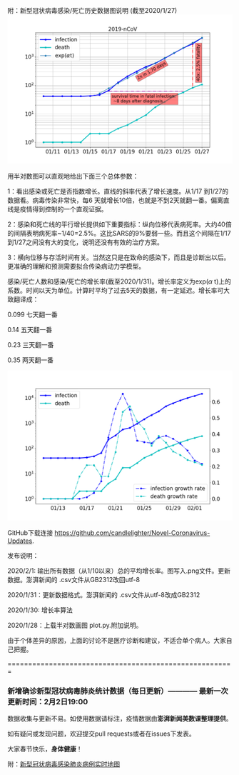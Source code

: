 附：新型冠状病毒感染/死亡历史数据图说明 (截至2020/1/27)
![Alt text](./20200127.png?raw=true "plot")

用半对数图可以直观地给出下面三个总体参数：

1：看出感染或死亡是否指数增长。直线的斜率代表了增长速度。从1/17 到1/27的数据看。病毒传染非常快，每6 天就增长10倍，也就是不到2天就翻一番。偏离直线是疫情得到控制的一个直观证据。

2：感染和死亡线的平行增长提供如下重要指标：纵向位移代表病死率。大约40倍的间隔表明病死率~1/40=2.5%。这比SARS的9%要弱一些。而且这个间隔在1/17到1/27之间没有大的变化，说明还没有有效的治疗方案。

3：横向位移与存活时间有关。当然这只是在致命的感染下，而且是诊断出以后。更准确的理解和预测需要拟合传染病动力学模型。


感染/死亡人数和感染/死亡的增长率(截至2020/1/31)。增长率定义为exp($\alpha$ t)上的系数。时间以天为单位。计算时平均了过去5天的数据，有一定延迟。增长率可大致翻译成：

0.099 七天翻一番

0.14 五天翻一番

0.23 三天翻一番

0.35 两天翻一番

![Alt text](./20200202.png?raw=true "plot")

GitHub下载连接 https://github.com/candlelighter/Novel-Coronavirus-Updates.

发布说明：

2020/2/1:  输出所有数据（从1/10以来）总的平均增长率。图写入.png文件。更新数据。澎湃新闻的 .csv文件从GB2312改回utf-8

2020/1/31：更新数据格式。澎湃新闻的 .csv文件从utf-8改成GB2312

2020/1/30: 增长率算法

2020/1/28：上载半对数画图 plot.py.附加说明。

由于个体差异的原因，上面的讨论不是医疗诊断和建议，不适合单个病人。大家自己把握。

=======================================================

### 新增确诊新型冠状病毒肺炎统计数据（每日更新）———— 最新一次更新时间：2月2日19:00

数据收集与更新不易。如使用数据请标注，疫情数据由**澎湃新闻美数课整理提供**。

如有疑问或发现问题，欢迎提交pull requests或者在issues下发表。

大家春节快乐，**身体健康**！

附：[新型冠状病毒感染肺炎病例实时地图](http://projects.thepaper.cn/thepaper-cases/839studio/feiyan/)
